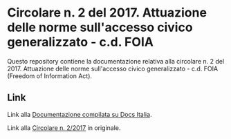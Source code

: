 Circolare n. 2 del 2017. Attuazione delle norme sull'accesso civico generalizzato - c.d. FOIA
=============================================================================================

Questo repository contiene la documentazione relativa alla circolare n. 2 del 2017. Attuazione delle norme sull'accesso civico generalizzato - c.d. FOIA (Freedom of Information Act).

Link
----

Link alla [Documentazione compilata su Docs Italia](http://foia-circolare2.readthedocs.io/).

Link alla [Circolare n. 2/2017](http://www.funzionepubblica.gov.it/sites/funzionepubblica.gov.it/files/CIR_FOIA_REVe.pdf) in originale.
